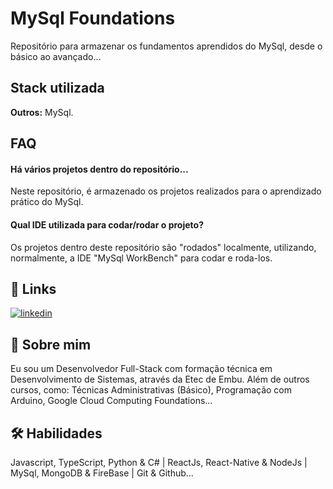 
# MySql Foundations

Repositório para armazenar os fundamentos aprendidos do MySql, desde o básico ao avançado...

## Stack utilizada

**Outros:** MySql.

## FAQ

#### Há vários projetos dentro do repositório...

Neste repositório, é armazenado os projetos realizados para o aprendizado prático do MySql.

#### Qual IDE utilizada para codar/rodar o projeto?

Os projetos dentro deste repositório são "rodados" localmente, utilizando, normalmente, a IDE "MySql WorkBench" para codar e roda-los.

## 🔗 Links
[![linkedin](https://img.shields.io/badge/linkedin-0A66C2?style=for-the-badge&logo=linkedin&logoColor=white)](https://www.linkedin.com/in/jhonnysantosvm/)

## 🚀 Sobre mim
Eu sou um Desenvolvedor Full-Stack com formação técnica em Desenvolvimento de Sistemas, através da Etec de Embu. Além de outros cursos, como: Técnicas Administrativas (Básico), Programação com Arduino, Google Cloud Computing Foundations...

## 🛠 Habilidades
Javascript, TypeScript, Python & C# | ReactJs, React-Native & NodeJs | MySql, MongoDB & FireBase | Git & Github...
